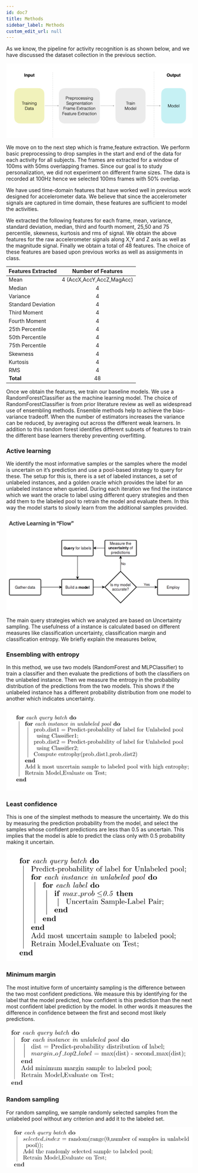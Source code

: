 ```yaml
---
id: doc7
title: Methods
sidebar_label: Methods 
custom_edit_url: null
---
```


As we know, the pipeline for activity recognition is as shown below, and we have discussed the dataset collection in the previous section.

![img](../static/img/71.png)


We move on to the next step which is frame,feature extraction.  We perform basic preprocessing to drop samples in the start and end of the data for each activity for all subjects. The frames are extracted for a window of 100ms with 50ms overlapping frames. Since our goal is to study personalization, we did not experiment on different frame sizes. The data is recorded at 100Hz hence we selected 100ms frames with 50% overlap.

We have used time-domain features that have worked well in previous work designed for accelerometer data. We believe that since the accelerometer signals are captured in time domain, these features are sufficient to model the activities. 

We extracted the following features for each frame, mean, variance, standard deviation, median, third and fourth moment, 25,50 and 75 percentile, skewness, kurtosis and rms of signal. We obtain the above features for the raw accelerometer signals along X,Y and Z axis as well as the magnitude signal. Finally we obtain a total of 48 features. The choice of these features are based upon previous works as well as assignments in class. 


| Features Extracted        |      Number of Features      |
| ------------------------- | :--------------------------: |
| Mean                      |   4 (AccX,AccY,AccZ,MagAcc)  |
| Median                    |   4   |
| Variance                  |   4    |
| Standard Deviation        |   4   |
| Third Moment              |   4   |
| Fourth Moment             |   4   |
| 25th Percentile           |   4   |
| 50th Percentile           |   4   |
| 75th Percentile           |   4   |
| Skewness                  |   4   |
| Kurtosis                  |   4   |
| RMS                       |   4   |
| **Total**                     |              48              |


Once we obtain the features, we train our baseline models. We use a RandomForestClassifier as the machine learning model. The choice of RandomForestClassifier is from prior literature review as well as widespread use of ensembling methods. Ensemble methods help to achieve the bias-variance tradeoff. When the number of estimators increases the variance can be reduced, by averaging out across the different weak learners. In addition to this random forest identifies different subsets of features to train the different base learners thereby preventing overfitting.

### Active learning 


We identify the most informative samples or the samples where the model is uncertain on it’s prediction and use a pool-based strategy to query for these. The setup for this is, there is a set of labeled instances, a set of unlabeled instances, and a golden oracle which provides the label for an unlabeled instance when queried. During each iteration we find the instance which we want the oracle to label using different query strategies and then add them to the labeled pool to retrain the model and evaluate them. In this way the model starts to slowly learn from the additional samples provided.

![img](../static/img/AL.png)

The main query strategies which we analyzed are based on Uncertainty sampling. The usefulness of a instance is calculated based on different measures like classification uncertainty, classification margin and classification entropy. We briefly explain the measures below, 



### Ensembling with entropy 

In this method, we use two models (RandomForest and MLPClassifier) to train a classifier and then evaluate the predictions of both the classifiers on the unlabeled instance.  Then we measure the entropy in the probability distribution of the predictions from the two models. This shows if the unlabeled instance has a different probability distribution from one model to another which indicates uncertainty.

![img](../static/img/algo2.png)


### Least confidence

This is one of the simplest methods to measure the uncertainty. We do this by measuring the prediction probability from the model, and select the samples whose confident predictions are less than 0.5 as uncertain. This implies that the model is able to predict the class only with 0.5 probability making it uncertain.

![img](../static/img/algo1.png)

### Minimum margin 

The most intuitive form of uncertainty sampling is the difference between the two most confident predictions. We measure this by identifying for the label that the model predicted, how confident is this prediction than the next most confident label prediction by the model. In other words it measures the difference in confidence between the first and second most likely predictions. 

![img](../static/img/algo3.png)

### Random sampling

For random sampling, we sample randomly selected samples from the unlabeled pool without any criterion and add it to the labeled set.

![img](../static/img/algo4.png)
